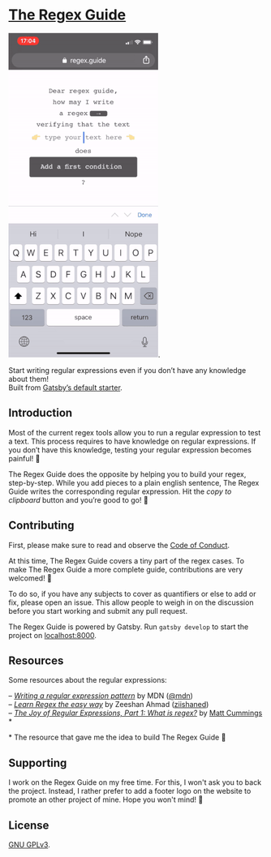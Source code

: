 # [The Regex Guide](http://bit.ly/2M8LI0w)

![alt text](/readme-image.gif).

Start writing regular expressions even if you don’t have any knowledge about them!\
Built from [Gatsby’s default starter](https://github.com/gatsbyjs/gatsby-starter-default).

## Introduction

Most of the current regex tools allow you to run a regular expression to test a text. This process requires to have knowledge on regular expressions. If you don’t have this knowledge, testing your regular expression becomes painful! 🥺

The Regex Guide does the opposite by helping you to build your regex, step-by-step. While you add pieces to a plain english sentence, The Regex Guide writes the corresponding regular expression. Hit the _copy to clipboard_ button and you’re good to go! 🚀

## Contributing

First, please make sure to read and observe the [Code of Conduct](/CODE_OF_CONDUCT.md).

At this time, The Regex Guide covers a tiny part of the regex cases. To make The Regex Guide a more complete guide, contributions are very welcomed! 🤗

To do so, if you have any subjects to cover as quantifiers or else to add or fix, please open an issue. This allow people to weigh in on the discussion before you start working and submit any pull request.

The Regex Guide is powered by Gatsby. Run `gatsby develop` to start the project on [localhost:8000](http://localhost:8000).

## Resources

Some resources about the regular expressions:

– _[Writing a regular expression pattern](https://developer.mozilla.org/en-US/docs/Web/JavaScript/Guide/Regular_Expressions#Writing_a_regular_expression_pattern)_ by MDN ([@mdn](https://github.com/mdn/))\
– _[Learn Regex the easy way](https://github.com/ziishaned/learn-regex)_ by Zeeshan Ahmad ([ziishaned](https://github.com/ziishaned))\
– _[The Joy of Regular Expressions, Part 1: What is regex?](https://medium.com/better-programming/the-joy-of-regular-expressions-part-1-what-is-regex-539dc581e282)_ by [Matt Cummings](https://medium.com/@mc999) *

\* The resource that gave me the idea to build The Regex Guide 🤩

## Supporting

I work on the Regex Guide on my free time. For this, I won't ask you to back the project. Instead, I rather prefer to add a footer logo on the website to promote an other project of mine. Hope you won't mind! 🙏

## License

[GNU GPLv3](/LICENSE).
